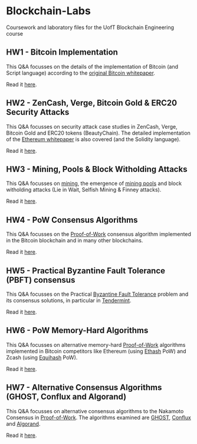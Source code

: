 # Blockchain-Labs
Coursework and laboratory files for the UofT Blockchain Engineering course

## HW1 - Bitcoin Implementation
This Q&A focusses on the details of the implementation of Bitcoin (and Script language) according to the [original Bitcoin whitepaper](https://bitcoin.org/bitcoin.pdf).

Read it [here](https://github.com/PsiPhiTheta/Blockchain-Labs/blob/master/hw/hw1/Homework1.pdf).

## HW2 - ZenCash, Verge, Bitcoin Gold & ERC20 Security Attacks
This Q&A focusses on security attack case studies in ZenCash, Verge, Bitcoin Gold and ERC20 tokens (BeautyChain). The detailed implementation of the [Ethereum whitepaper](https://github.com/ethereum/wiki/wiki/White-Paper) is also covered (and the Solidity language). 

Read it [here](https://github.com/PsiPhiTheta/Blockchain-Labs/blob/master/hw/hw2/Homework2.pdf).

## HW3 - Mining, Pools & Block Witholding Attacks
This Q&A focusses on [mining](https://en.wikipedia.org/wiki/Cryptocurrency#Mining), the emergence of [mining pools](https://en.wikipedia.org/wiki/Mining_pool) and block witholding attacks (Lie in Wait, Selfish Mining & Finney attacks).

Read it [here](https://github.com/PsiPhiTheta/Blockchain-Labs/blob/master/hw/hw3/Homework3.pdf).

## HW4 - PoW Consensus Algorithms
This Q&A focusses on the [Proof-of-Work](https://en.wikipedia.org/wiki/Proof-of-work_system) consensus algorithm implemented in the Bitcoin blockchain and in many other blockchains.

Read it [here](https://github.com/PsiPhiTheta/Blockchain-Labs/blob/master/hw/hw4/Homework4.pdf).

## HW5 - Practical Byzantine Fault Tolerance (PBFT) consensus
This Q&A focusses on the Practical [Byzantine Fault Tolerance](https://en.wikipedia.org/wiki/Byzantine_fault_tolerance) problem and its consensus solutions, in particular in [Tendermint](https://tendermint.com/static/docs/tendermint.pdf). 

Read it [here](https://github.com/PsiPhiTheta/Blockchain-Labs/blob/master/hw/hw5/Homework5.pdf).

## HW6 - PoW Memory-Hard Algorithms
This Q&A focusses on alternative memory-hard [Proof-of-Work](https://en.wikipedia.org/wiki/Proof-of-work_system) algorithms implemented in Bitcoin competitors like Ethereum (using [Ethash](https://en.wikipedia.org/wiki/Ethash) PoW) and Zcash (using [Equihash](https://en.wikipedia.org/wiki/Equihash) PoW).

Read it [here](https://github.com/PsiPhiTheta/Blockchain-Labs/blob/master/hw/hw6/Homework6.pdf).

## HW7 - Alternative Consensus Algorithms (GHOST, Conflux and Algorand)
This Q&A focusses on alternative consensus algorithms to the Nakamoto Consensus in [Proof-of-Work](https://en.wikipedia.org/wiki/Proof-of-work_system). The algorithms examined are [GHOST](https://eprint.iacr.org/2013/881.pdf), [Conflux](https://arxiv.org/abs/1805.03870) and [Algorand](https://people.csail.mit.edu/nickolai/papers/gilad-algorand-eprint.pdf).

Read it [here](https://github.com/PsiPhiTheta/Blockchain-Labs/blob/master/hw/hw7/Homework7.pdf).
